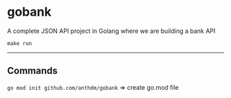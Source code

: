 # gobank
A complete JSON API project in Golang where we are building a bank API

`make run`

---

## Commands
`go mod init github.com/anthdm/gobank` => create go.mod file
